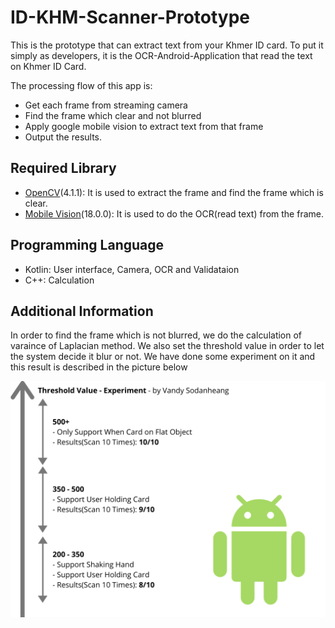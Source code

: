 # ID-KHM-Scanner-Prototype
This is the prototype that can extract text from your Khmer ID card. To put it simply as developers, it is the OCR-Android-Application that
read the text on Khmer ID Card.

The processing flow of this app is:
- Get each frame from streaming camera
- Find the frame which clear and not blurred
- Apply google mobile vision to extract text from that frame
- Output the results.

## Required Library
- [OpenCV](https://opencv.org/)(4.1.1): It is used to extract the frame and find the frame which is clear.
- [Mobile Vision](https://developers.google.com/vision)(18.0.0): It is used to do the OCR(read text) from the frame.

## Programming Language
- Kotlin: User interface, Camera, OCR and Validataion
- C++: Calculation

## Additional Information
In order to find the frame which is not blurred, we do the calculation of varaince of Laplacian method.
We also set the threshold value in order to let the system decide it blur or not.
We have done some experiment on it and this result is described in the picture below

![Experiment Output](./OpenCV-Threshold.png?raw=true "Optional Title")
